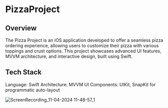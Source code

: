 # PizzaProject

## Overview
The Pizza Project is an iOS application developed to offer a seamless pizza ordering experience,
allowing users to customize their pizza with various toppings and crust options. This project 
showcases advanced UI features, MVVM architecture, and interactive design, built using Swift.

## Tech Stack

Language: Swift
Architecture: MVVM
UI Components: UIKit, SnapKit for programmatic auto-layout

![ScreenRecording_11-04-2024 11-48-57_1](https://github.com/user-attachments/assets/41901112-abda-4748-9919-68ce1662a64e)
